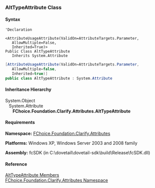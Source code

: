﻿### AltTypeAttribute Class

#### Syntax

```vbnet
'Declaration

<AttributeUsageAttribute(ValidOn=AttributeTargets.Parameter, 
   AllowMultiple=False, 
   Inherited=True)>
Public Class AltTypeAttribute 
   Inherits System.Attribute
```

```csharp
[AttributeUsageAttribute(ValidOn=AttributeTargets.Parameter, 
   AllowMultiple=false, 
   Inherited=true)]
public class AltTypeAttribute : System.Attribute
```

#### Inheritance Hierarchy

System.Object  
   System.Attribute  
      **FChoice.Foundation.Clarify.Attributes.AltTypeAttribute**  

#### Requirements

**Namespace:** [FChoice.Foundation.Clarify.Attributes](fcSDK~FChoice.Foundation.Clarify.Attributes_namespace.md)

**Platforms:** Windows XP, Windows Server 2003 and 2008 family

**Assembly:** fcSDK (in C:\\dovetail\\dovetail-sdk\\build\\Release\\fcSDK.dll)

#### Reference

[AltTypeAttribute Members](fcSDK~FChoice.Foundation.Clarify.Attributes.AltTypeAttribute_members.md)  
[FChoice.Foundation.Clarify.Attributes Namespace](fcSDK~FChoice.Foundation.Clarify.Attributes_namespace.md)